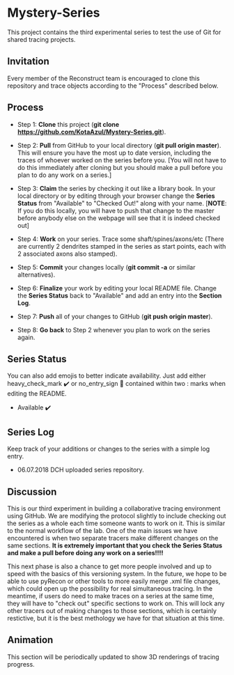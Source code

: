 # Mystery-Series
This project contains the third experimental series to test the use of Git for shared tracing projects.

## Invitation
Every member of the Reconstruct team is encouraged to clone this repository and trace objects according to the "Process" described below.

## Process

* Step 1: **Clone** this project (**git clone https://github.com/KotaAzul/Mystery-Series.git**).

* Step 2: **Pull** from GitHub to your local directory (**git pull origin master**). This will ensure you have the most up to date version, including the traces of whoever worked on the series before you. [You will not have to do this immediately after cloning but you should make a pull before you plan to do any work on a series.]

* Step 3: **Claim** the series by checking it out like a library book. In your local directory or by editing through your browser change the **Series Status** from "Available" to "Checked Out!" along with your name. [**NOTE**: If you do this locally, you will have to push that change to the master before anybody else on the webpage will see that it is indeed checked out]

* Step 4: **Work** on your series. Trace some shaft/spines/axons/etc (There are currently 2 dendrites stamped in the series as start points, each with 2 associated axons also stamped).

* Step 5: **Commit** your changes locally (**git commit -a** or similar alternatives). 

* Step 6: **Finalize** your work by editing your local README file. Change the **Series Status** back to "Available" and add an entry into the **Section Log**.

* Step 7: **Push** all of your changes to GitHub (**git push origin master**).

* Step 8: **Go back** to Step 2 whenever you plan to work on the series again.

## Series Status
You can also add emojis to better indicate availability. Just add either heavy_check_mark :heavy_check_mark: or no_entry_sign :no_entry_sign: contained within two : marks when editing the README.  

* Available :heavy_check_mark:

## Series Log
Keep track of your additions or changes to the series with a simple log entry.

* 06.07.2018 DCH uploaded series repository.


## Discussion

This is our third experiment in building a collaborative tracing environment using GitHub. We are modifying the protocol slightly to include checking out the series as a whole each time someone wants to work on it. This is similar to the normal workflow of the lab. One of the main issues we have encountered is when two separate tracers make different changes on the same sections. **It is extremely important that you check the Series Status and make a pull before doing any work on a series!!!!** 

This next phase is also a chance to get more people involved and up to speed with the basics of this versioning system. In the future, we hope to be able to use pyRecon or other tools to more easily merge .xml file changes, which could open up the possibility for real simultaneous tracing. In the meantime, if users do need to make traces on a series at the same time, they will have to "check out" specific sections to work on. This will lock any other tracers out of making changes to those sections, which is certainly restictive, but it is the best methology we have for that situation at this time. 


## Animation
This section will be periodically updated to show 3D renderings of tracing progress.
